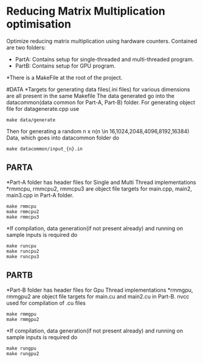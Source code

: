 # Reducing Matrix Multiplication optimisation
Optimize reducing matrix multiplication using hardware counters.
Contained are two folders:
* PartA: Contains setup for single-threaded and multi-threaded program.
* PartB: Contains setup for GPU program.

*There is a MakeFile at the root of the project.

#DATA
*Targets for generating data files(.ini files) for various dimensions are all present in the same Makefile
The data generated go into the datacommon(data common for Part-A, Part-B) folder.
For generating object file for datagenerate.cpp use
```
make data/generate
```
Then for generating a random n x n(n \in 16,1024,2048,4096,8192,16384) Data, which goes into datacommon folder do
```
make datacommon/input_{n}.in
```

## PARTA
*Part-A folder has header files for Single and Multi Thread implementations
*rmmcpu, rmmcpu2, rmmcpu3 are object file targets for main.cpp, main2, main3.cpp in Part-A folder. 
```
make rmmcpu
make rmmcpu2
make rmmcpu3
```
*If compilation, data generation(if not present already) and running on sample inputs is required do
```
make runcpu
make runcpu2
make runcpu3
```
## PARTB
*Part-B folder has header files for Gpu Thread implementations
*rmmgpu, rmmgpu2 are object file targets for main.cu and main2.cu in Part-B. nvcc used for compilation of .cu files

```
make rmmgpu
make rmmgpu2
```
*If compilation, data generation(if not present already) and running on sample inputs is required do
```
make rungpu
make rungpu2
```

